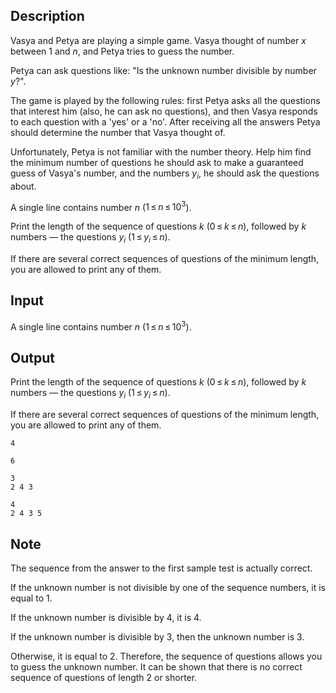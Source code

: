 ## Description

<div><p>Vasya and Petya are playing a simple game. Vasya thought of number <span class="tex-span"><i>x</i></span> between <span class="tex-span">1</span> and <span class="tex-span"><i>n</i></span>, and Petya tries to guess the number.</p><p>Petya can ask questions like: "Is the unknown number divisible by number <span class="tex-span"><i>y</i></span>?".</p><p>The game is played by the following rules: first Petya asks <span class="tex-font-style-bf">all</span> the questions that interest him (also, he can ask no questions), and then Vasya responds to each question with a 'yes' or a 'no'. After receiving all the answers Petya should determine the number that Vasya thought of.</p><p>Unfortunately, Petya is not familiar with the number theory. Help him find the minimum number of questions he should ask to make a guaranteed guess of Vasya's number, and the numbers <span class="tex-span"><i>y</i><sub class="lower-index"><i>i</i></sub></span>, he should ask the questions about.</p></div><div class="input-specification"><p>A single line contains number <span class="tex-span"><i>n</i></span> (<span class="tex-span">1 ≤ <i>n</i> ≤ 10<sup class="upper-index">3</sup></span>).</p></div><div class="output-specification"><p>Print the length of the sequence of questions <span class="tex-span"><i>k</i></span> (<span class="tex-span">0 ≤ <i>k</i> ≤ <i>n</i></span>), followed by <span class="tex-span"><i>k</i></span> numbers — the questions <span class="tex-span"><i>y</i><sub class="lower-index"><i>i</i></sub></span> (<span class="tex-span">1 ≤ <i>y</i><sub class="lower-index"><i>i</i></sub> ≤ <i>n</i></span>).</p><p>If there are several correct sequences of questions of the minimum length, you are allowed to print any of them.</p></div>

## Input

<p>A single line contains number <span class="tex-span"><i>n</i></span> (<span class="tex-span">1 ≤ <i>n</i> ≤ 10<sup class="upper-index">3</sup></span>).</p>

## Output

<p>Print the length of the sequence of questions <span class="tex-span"><i>k</i></span> (<span class="tex-span">0 ≤ <i>k</i> ≤ <i>n</i></span>), followed by <span class="tex-span"><i>k</i></span> numbers — the questions <span class="tex-span"><i>y</i><sub class="lower-index"><i>i</i></sub></span> (<span class="tex-span">1 ≤ <i>y</i><sub class="lower-index"><i>i</i></sub> ≤ <i>n</i></span>).</p><p>If there are several correct sequences of questions of the minimum length, you are allowed to print any of them.</p>





```input1
4

```




```input2
6

```




```output1
3
2 4 3 

```




```output2
4
2 4 3 5 

```



## Note

<p>The sequence from the answer to the first sample test is actually correct.</p><p>If the unknown number is not divisible by one of the sequence numbers, it is equal to <span class="tex-span">1</span>.</p><p>If the unknown number is divisible by <span class="tex-span">4</span>, it is <span class="tex-span">4</span>.</p><p>If the unknown number is divisible by <span class="tex-span">3</span>, then the unknown number is <span class="tex-span">3</span>.</p><p>Otherwise, it is equal to <span class="tex-span">2</span>. Therefore, the sequence of questions allows you to guess the unknown number. It can be shown that there is no correct sequence of questions of length 2 or shorter.</p>
